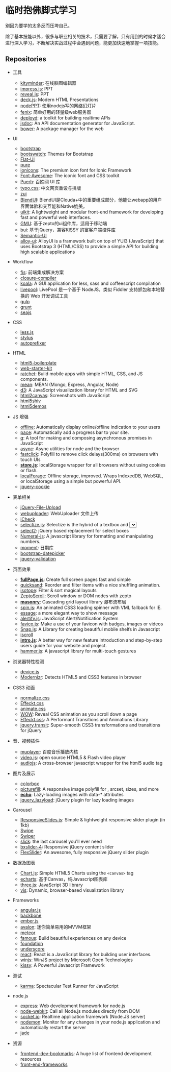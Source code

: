 # 临时抱佛脚式学习

别因为要学的太多反而压垮自己。

除了基本技能以外，很多与职业相关的技术，只需要了解，只有用到的时候才适合进行深入学习，不断解决实战过程中会遇到问题，能更加快速地掌握一项技能。

## Repositories
+ 工具
    * [kityminder](https://github.com/fex-team/kityminder): 在线脑图编辑器
    * [impress.js](https://github.com/bartaz/impress.js): PPT
    * [reveal.js](https://github.com/hakimel/reveal.js): PPT
    * [deck.js](https://github.com/imakewebthings/deck.js): Modern HTML Presentations
    * [nodePPT](https://github.com/ksky521/nodePPT): 使用nodejs写的网络幻灯片
    * [fenix](https://github.com/coreybutler/fenix): 简单好用的轻量级web服务器
    * [deployd](https://github.com/deployd/deployd): a toolkit for building realtime APIs
    * [jsdoc](https://github.com/jsdoc3/jsdoc): An API documentation generator for JavaScript.
    * [bower](https://github.com/bower/bower): A package manager for the web

+ UI
    * [bootstrap](https://github.com/twbs/bootstrap)
    * [bootswatch](https://github.com/thomaspark/bootswatch): Themes for Bootstrap
    * [Flat-UI](https://github.com/designmodo/Flat-UI)
    * [pure](https://github.com/yui/pure)
    * [ionicons](https://github.com/driftyco/ionicons): The premium icon font for Ionic Framework
    * [Font-Awesome](https://github.com/FortAwesome/Font-Awesome): The iconic font and CSS toolkit
    * [Puerh](https://github.com/baixing/Puerh): 百姓网 UI 库
    * [typo.css](https://github.com/sofish/typo.css): 中文网页重设与排版
    * [zui](https://github.com/easysoft/zui)
    * [BlendUI](https://github.com/Clouda-team/BlendUI): BlendUI是Clouda+中的重要组成部分，他能让webapp的用户界面体验和交互能和Native媲美。
    * [uikit](https://github.com/uikit/uikit): A lightweight and modular front-end framework for developing fast and powerful web interfaces.
    * [GMU](https://github.com/fex-team/GMU): 基于zepto的ui组件库，适用于移动端
    * [bui](https://github.com/dxq613/bui): 基于jQuery，兼容KISSY 的富客户端控件库
    * [Semantic-UI](https://github.com/Semantic-Org/Semantic-UI)
    * [alloy-ui](https://github.com/liferay/alloy-ui): AlloyUI is a framework built on top of YUI3 (JavaScript) that uses Bootstrap 3 (HTML/CSS) to provide a simple API for building high scalable applications

+ Workflow
    * [fis](https://github.com/fex-team/fis): 前端集成解决方案
    * [closure-compiler](https://github.com/google/closure-compiler)
    * [koala](https://github.com/oklai/koala): A GUI application for less, sass and coffeescript compilation
    * [livepool](https://github.com/rehorn/livepool): LivePool 是一个基于 NodeJS，类似 Fiddler 支持抓包和本地替换的 Web 开发调试工具
    * [gulp](https://github.com/gulpjs/gulp)
    * [grunt](https://github.com/gruntjs/grunt)
    * [seajs](https://github.com/seajs/seajs)

+ CSS
    * [less.js](https://github.com/less/less.js)
    * [stylus](https://github.com/LearnBoost/stylus)
    * [autoprefixer](https://github.com/ai/autoprefixer)

+ HTML
    * [html5-boilerplate](https://github.com/h5bp/html5-boilerplate)
    * [web-starter-kit](https://github.com/google/web-starter-kit)
    * [ratchet](https://github.com/twbs/ratchet): Build mobile apps with simple HTML, CSS, and JS components.
    * [mean](https://github.com/linnovate/mean): MEAN (Mongo, Express, Angular, Node)
    * [d3](https://github.com/mbostock/d3): A JavaScript visualization library for HTML and SVG
    * [html2canvas](https://github.com/niklasvh/html2canvas): Screenshots with JavaScript
    * [html5shiv](https://github.com/aFarkas/html5shiv)
    * [html5demos](https://github.com/remy/html5demos)

+ JS 增强
    * [offline](https://github.com/HubSpot/offline): Automatically display online/offline indication to your users
    * [pace](https://github.com/HubSpot/pace): Automatically add a progress bar to your site.
    * [q](https://github.com/kriskowal/q): A tool for making and composing asynchronous promises in JavaScript
    * [async](https://github.com/caolan/async): Async utilities for node and the browser
    * [fastclick](https://github.com/ftlabs/fastclick): Polyfill to remove click delays(300ms) on browsers with touch UIs
    * [**store.js**](https://github.com/marcuswestin/store.js): localStorage wrapper for all browsers without using cookies or flash.
    * [localForage](https://github.com/mozilla/localForage): Offline storage, improved. Wraps IndexedDB, WebSQL, or localStorage using a simple but powerful API.
    * [jquery-cookie](https://github.com/carhartl/jquery-cookie)

+ 表单相关
    * [jQuery-File-Upload](https://github.com/blueimp/jQuery-File-Upload)
    * [webuploader](https://github.com/fex-team/webuploader): WebUploader 文件上传
    * [iCheck](https://github.com/fronteed/iCheck)
    * [selectize.js](https://github.com/brianreavis/selectize.js): Selectize is the hybrid of a textbox and <select> box.
    * [select2](https://github.com/ivaynberg/select2): jQuery based replacement for select boxes
    * [Numeral-js](https://github.com/adamwdraper/Numeral-js): A javascript library for formatting and manipulating numbers.
    * [moment](https://github.com/moment/moment): 日期库
    * [bootstrap-datepicker](https://github.com/eternicode/bootstrap-datepicker)
    * [jquery-validation](https://github.com/jzaefferer/jquery-validation)

+ 页面效果
    * [**fullPage.js**](https://github.com/alvarotrigo/fullPage.js): Create full screen pages fast and simple
    * [quicksand](https://github.com/razorjack/quicksand): Reorder and filter items with a nice shuffling animation.
    * [isotope](https://github.com/metafizzy/isotope): Filter & sort magical layouts
    * [ZeptoScroll](https://github.com/suprMax/ZeptoScroll): Scroll window or DOM nodes with zepto
    * [**masonry**](https://github.com/desandro/masonry): Cascading grid layout library 瀑布流布局
    * [spin.js](https://github.com/fgnass/spin.js): An animated CSS3 loading spinner with VML fallback for IE.
    * [essage](https://github.com/sofish/essage): a more elegant way to show message
    * [alertify.js](https://github.com/fabien-d/alertify.js): JavaScript Alert/Notification System
    * [favico.js](https://github.com/ejci/favico.js): Make a use of your favicon with badges, images or videos
    * [Snap.js](https://github.com/jakiestfu/Snap.js): A Library for creating beautiful mobile shelfs in Javascript
    * [iscroll](https://github.com/cubiq/iscroll)
    * [**intro.js**](https://github.com/usablica/intro.js): A better way for new feature introduction and step-by-step users guide for your website and project.
    * [hammer.js](https://github.com/hammerjs/hammer.js): A javascript library for multi-touch gestures

+ 浏览器特性检测
    * [device.js](https://github.com/matthewhudson/device.js)
    * [Modernizr](https://github.com/Modernizr/Modernizr): Detects HTML5 and CSS3 features in browser

+ CSS3 动画
    * [normalize.css](https://github.com/necolas/normalize.css)
    * [Effeckt.css](https://github.com/h5bp/Effeckt.css)
    * [animate.css](https://github.com/daneden/animate.css)
    * [WOW](https://github.com/matthieua/WOW): Reveal CSS animation as you scroll down a page
    * [Effeckt.css](https://github.com/h5bp/Effeckt.css): A Performant Transitions and Animations Library
    * [jquery.transit](https://github.com/rstacruz/jquery.transit): Super-smooth CSS3 transformations and transitions for jQuery

+ 音、视频插件
    * [muplayer](https://github.com/Baidu-Music-FE/muplayer): 百度音乐播放内核
    * [video.js](https://github.com/videojs/video.js): open source HTML5 & Flash video player
    * [audiojs](https://github.com/kolber/audiojs): A cross-browser javascript wrapper for the html5 audio tag

+ 图片及展示
    * [colorbox](https://github.com/jackmoore/colorbox)
    * [picturefill](https://github.com/scottjehl/picturefill): A responsive image polyfill for <picture>, srcset, sizes, and more
    * [**echo**](https://github.com/toddmotto/echo): Lazy-loading images with data-* attributes
    * [jquery_lazyload](https://github.com/tuupola/jquery_lazyload): jQuery plugin for lazy loading images

+ Carousel
    * [ResponsiveSlides.js](https://github.com/viljamis/ResponsiveSlides.js): Simple & lightweight responsive slider plugin (in 1kb)
    * [Swipe](https://github.com/thebird/Swipe)
    * [Swiper](https://github.com/nolimits4web/Swiper)
    * [slick](https://github.com/kenwheeler/slick): the last carousel you'll ever need
    * [bxslider-4](https://github.com/stevenwanderski/bxslider-4): Responsive jQuery content slider
    * [FlexSlider](https://github.com/woothemes/FlexSlider): An awesome, fully responsive jQuery slider plugin

+ 数据及图表
    * [Chart.js](https://github.com/nnnick/Chart.js): Simple HTML5 Charts using the `<canvas>` tag
    * [echarts](https://github.com/ecomfe/echarts): 基于Canvas，纯Javascript图表库
    * [three.js](https://github.com/mrdoob/three.js): JavaScript 3D library
    * [vis](https://github.com/almende/vis): Dynamic, browser-based visualization library

+ Frameworks
    * [angular.js](https://github.com/angular/angular.js)
    * [backbone](https://github.com/jashkenas/backbone)
    * [ember.js](https://github.com/emberjs/ember.js)
    * [avalon](https://github.com/RubyLouvre/avalon): 迷你简单易用的MVVM框架
    * [meteor](https://github.com/meteor/meteor)
    * [famous](https://github.com/Famous/famous): Build beautiful experiences on any device
    * [foundation](https://github.com/zurb/foundation)
    * [underscore](https://github.com/jashkenas/underscore)
    * [react](https://github.com/facebook/react): React is a JavaScript library for building user interfaces.
    * [winjs](https://github.com/winjs/winjs): WinJS project by Microsoft Open Technologies
    * [kissy](https://github.com/kissyteam/kissy): A Powerful Javascript Framework

+ 测试
    * [karma](https://github.com/karma-runner/karma): Spectacular Test Runner for JavaScript

+ node.js
    * [express](https://github.com/visionmedia/express): Web development framework for node.js
    * [node-webkit](https://github.com/rogerwang/node-webkit): Call all Node.js modules directly from DOM
    * [socket.io](https://github.com/Automattic/socket.io): Realtime application framework (Node.JS server)
    * [nodemon](https://github.com/remy/nodemon): Monitor for any changes in your node.js application and automatically restart the server
    * [jade](https://github.com/visionmedia/jade)

+ 资源
    * [frontend-dev-bookmarks](https://github.com/dypsilon/frontend-dev-bookmarks): A huge list of frontend development resources
    * [front-end-frameworks](http://usablica.github.io/front-end-frameworks/compare.html)